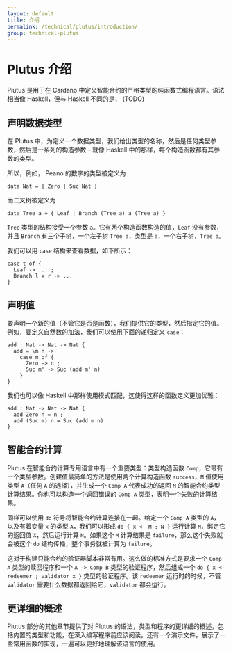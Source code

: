```yaml
---
layout: default
title: 介绍
permalink: /technical/plutus/introduction/
group: technical-plutus
---
```

<!-- Reviewed at f766612fb6c75b941cbe3c2d9c2db17dd2dc9bd3 -->

# Plutus 介绍

Plutus 是用于在 Cardano 中定义智能合约的严格类型的纯函数式编程语言。语法相当像 Haskell，但与 Haskell 不同的是， (TODO)


## 声明数据类型

在 Plutus 中，为定义一个数据类型，我们给出类型的名称，然后是任何类型参数，然后是一系列的构造参数 - 就像 Haskell 中的那样，每个构造函数都有其参数的类型。

所以，例如， Peano 的数字的类型被定义为

    data Nat = { Zero | Suc Nat }

而二叉树被定义为

    data Tree a = { Leaf | Branch (Tree a) a (Tree a) }

`Tree` 类型的结构接受一个参数 `a`。它有两个构造函数构造的值，`Leaf` 没有参数，并且 `Branch` 有三个子树，一个左子树 `Tree a`，类型是 `a`，一个右子树，`Tree a`。

我们可以用 `case` 结构来查看数据，如下所示：


    case t of {
      Leaf -> ... ;
      Branch l x r -> ...
    }

## 声明值

要声明一个新的值（不管它是否是函数），我们提供它的类型，然后指定它的值。例如，要定义自然数的加法，我们可以使用下面的递归定义 `case`：


    add : Nat -> Nat -> Nat {
      add = \m n ->
        case m of {
          Zero -> n ;
          Suc m' -> Suc (add m' n)
        }
    }

我们也可以像 Haskell 中那样使用模式匹配，这使得这样的函数定义更加优雅：

    add : Nat -> Nat -> Nat {
      add Zero n = n ;
      add (Suc m) n = Suc (add m n)
    }

## 智能合约计算

Plutus 在智能合约计算专用语言中有一个重要类型：类型构造函数 `Comp`，它带有一个类型参数。创建值最简单的方法是使用两个计算构造函数 `success`，`M` 值使用类型 `A`（任何 `A` 的选择），并生成一个 `Comp A` 代表成功的返回 `M` 的智能合约类型计算结果。你也可以构造一个返回错误的 `Comp A` 类型，表明一个失败的计算结果。

同样可以使用 `do` 符号将智能合约计算连接在一起。给定一个 `Comp A` 类型的 `A`，以及有着变量 `x` 的类型 `A`，我们可以形成 `do { x <- M ; N }` 运行计算 `M`，绑定它的返回值 `X`，然后运行计算 `N`。如果这个 `M` 计算结果是 `failure`，那么这个失败就会被这个 `do` 结构传播，整个事务就被计算为 `failure`。

这对于构建只能合约的验证器脚本非常有用。这么做的标准方式是要求一个 `Comp A` 类型的赎回程序和一个 `A -> Comp B` 类型的验证程序，然后组成一个 `do { x <- redeemer ; validator x }` 类型的验证程序。该 `redeemer` 运行时的时候，不管 `validator` 需要什么数据都返回给它，`validator` 都会运行。

## 更详细的概述

Plutus 部分的其他章节提供了对 Plutus 的语法，类型和程序的更详细的概述，包括内置的类型和功能，在深入编写程序前应该阅读。还有一个演示文件，展示了一些常用函数的实现，一遍可以更好地理解该语言的使用。

